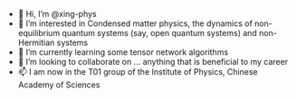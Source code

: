 - 👋 Hi, I’m @xing-phys
- 👀 I’m interested in Condensed matter physics, the dynamics of non-equilibrium quantum systems (say, open quantum systems) and non-Hermitian systems
- 🌱 I’m currently learning some tensor network algorithms
- 💞️ I’m looking to collaborate on ... anything that is beneficial to my career
- 📫 I am now in the T01 group of the Institute of Physics, Chinese Academy of Sciences

<!---
xing-phys/xing-phys is a ✨ special ✨ repository because its `README.md` (this file) appears on your GitHub profile.
You can click the Preview link to take a look at your changes.
--->

